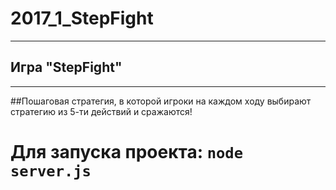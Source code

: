 # 2017_1_StepFight
***
## Игра "StepFight"
***
##Пошаговая стратегия, в которой игроки на каждом ходу выбирают стратегию из 5-ти действий и сражаются!

# Для запуска проекта: `node server.js`